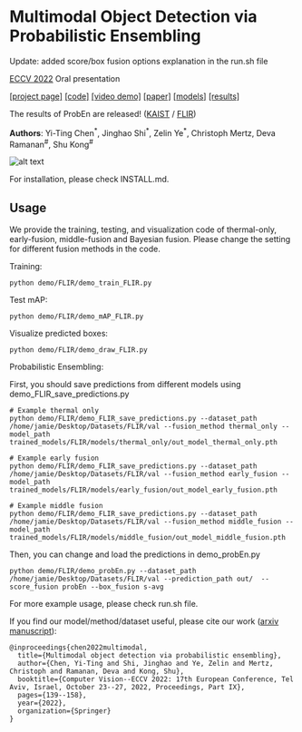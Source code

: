 # Multimodal Object Detection via Probabilistic Ensembling

Update: added score/box fusion options explanation in the run.sh file 

[ECCV 2022](https://eccv2022.ecva.net/) Oral presentation 

[[project page]](https://mscvprojects.ri.cmu.edu/2020teamc/ "RGBT-detection") 
[[code]](https://github.com/Jamie725/RGBT-detection)
[[video demo]](https://youtu.be/VH7826g8u7c "RGBT-detection")
[[paper]](https://arxiv.org/abs/2104.02904)
[[models]](https://drive.google.com/drive/folders/1U1qXYPmts8Xl9xhc1Asb_VpR-_szfNv9?usp=sharing)
[[results]](https://drive.google.com/file/d/1XLjWa2KIrbfjaPGikCjSDIRM9U717Hot/view?usp=sharing)

The results of ProbEn are released! ([KAIST](https://drive.google.com/file/d/1XLjWa2KIrbfjaPGikCjSDIRM9U717Hot/view?usp=sharing) / [FLIR](https://drive.google.com/drive/u/2/folders/1yrvYGEKDwL9lDVdrix8IuRVCGDHibqix))

**Authors**: Yi-Ting Chen<sup>\*</sup>, 
Jinghao Shi<sup>\*</sup>, 
Zelin Ye<sup>\*</sup>, Christoph Mertz, Deva Ramanan<sup>#</sup>, Shu Kong<sup>#</sup>

![alt text](https://mscvprojects.ri.cmu.edu/2020teamc/wp-content/uploads/sites/33/2020/05/Header.jpg "video demo")

For installation, please check INSTALL.md.

## Usage

We provide the training, testing, and visualization code of thermal-only, early-fusion, middle-fusion and Bayesian fusion. Please change the setting for different fusion methods in the code.

Training:

    python demo/FLIR/demo_train_FLIR.py
    
Test mAP:

    python demo/FLIR/demo_mAP_FLIR.py
    
Visualize predicted boxes:
    
    python demo/FLIR/demo_draw_FLIR.py    
    
Probabilistic Ensembling:

First, you should save predictions from different models using demo_FLIR_save_predictions.py

    # Example thermal only
    python demo/FLIR/demo_FLIR_save_predictions.py --dataset_path /home/jamie/Desktop/Datasets/FLIR/val --fusion_method thermal_only --model_path trained_models/FLIR/models/thermal_only/out_model_thermal_only.pth

    # Example early fusion
    python demo/FLIR/demo_FLIR_save_predictions.py --dataset_path /home/jamie/Desktop/Datasets/FLIR/val --fusion_method early_fusion --model_path trained_models/FLIR/models/early_fusion/out_model_early_fusion.pth

    # Example middle fusion
    python demo/FLIR/demo_FLIR_save_predictions.py --dataset_path /home/jamie/Desktop/Datasets/FLIR/val --fusion_method middle_fusion --model_path trained_models/FLIR/models/middle_fusion/out_model_middle_fusion.pth

Then, you can change and load the predictions in demo_probEn.py

    python demo/FLIR/demo_probEn.py --dataset_path /home/jamie/Desktop/Datasets/FLIR/val --prediction_path out/  --score_fusion probEn --box_fusion s-avg

For more example usage, please check run.sh file.


If you find our model/method/dataset useful, please cite our work ([arxiv manuscript](https://arxiv.org/abs/2104.02904)):

    @inproceedings{chen2022multimodal,
      title={Multimodal object detection via probabilistic ensembling},
      author={Chen, Yi-Ting and Shi, Jinghao and Ye, Zelin and Mertz, Christoph and Ramanan, Deva and Kong, Shu},
      booktitle={Computer Vision--ECCV 2022: 17th European Conference, Tel Aviv, Israel, October 23--27, 2022, Proceedings, Part IX},
      pages={139--158},
      year={2022},
      organization={Springer}
    }
